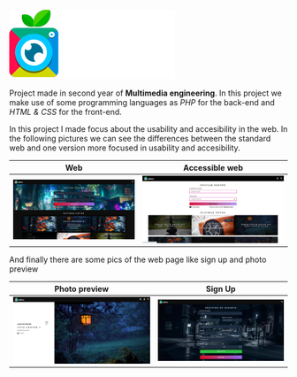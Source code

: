 ![Logo](Practica10/img/logo.png) 

Project made in second year of **Multimedia engineering**. In this project we make use of some programming languages as *PHP* for the back-end and *HTML & CSS* for the front-end.

In this project I made focus about the usability and accesibility in the web. In the following pictures we can see the differences between the standard web and one version more focused in usability and accesibility.


Web             |  Accessible web
:-------------------------:|:-------------------------:
![Normal web](pics/pic1.jpg)  |  ![Accesibility web](pics/pic4.jpg)

And finally there are some pics of the web page like sign up and photo preview

Photo preview             |  Sign Up
:-------------------------:|:-------------------------:
![Normal web](pics/pic2.jpg)  |  ![Accesibility web](pics/pic3.jpg)